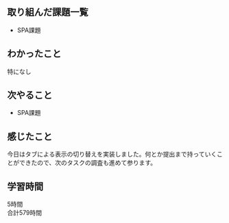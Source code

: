 ## 取り組んだ課題一覧
- SPA課題

## わかったこと
特になし

## 次やること
- SPA課題

## 感じたこと
今日はタブによる表示の切り替えを実装しました。何とか提出まで持っていくことができたので、次のタスクの調査も進めて参ります。

## 学習時間
5時間<br />
合計579時間